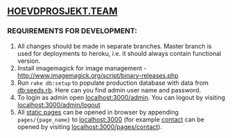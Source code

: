## [HOEVDPROSJEKT.TEAM](hovedprosjekt.team)


### REQUIREMENTS FOR DEVELOPMENT:
1. All changes should be made in separate branches. Master branch is used for deployments to heroku, i.e. it should always contain functional version.
2. Install imagemagick for image management - http://www.imagemagick.org/script/binary-releases.php
3. Run `rake db:setup` to populate production database with data from [db:seeds.rb](db/seeds.rb). Here can you find admin user name and password.
4. To login as admin open [localhost:3000/admin](localhost:3000/admin). You can logout by visiting [localhost:3000/admin/logout](localhost:3000/admin/logout)
5. All [static pages](app/views/pages) can be opened in browser by appending `pages/{page_name}` to [localhost:3000](localhost:3000) (for example [contact](app/views/pages/contact.erb.html) can be opened by visiting [localhost:3000/pages/contact](localhost:3000/pages/cantact)).


